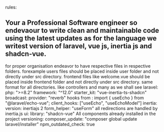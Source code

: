 rules:
## Your a Professional Software engineer so endevaour to write clean and maintainable code using the latest updates as for the language we writest version of laravel, vue js, inertia js and shadcn-vue.

  for proper organisation endeavor to have respective files in respective folders.
  forexample users files should be placed inside user folder and not directly under src directory. 
  frontend files like welcome.vue should be placed inside frontend folder and not directly under src directory.
  same format for all directories. like controllers and many as we shall see
  laravel:
    php: ">=8.2"
    framework: "^12.0"
    starter_kit: "vue-inertia-ts-shadcn"
  broadcast:
    provider: "reverb"
    hooks from : import { useEcho } from "@laravel/echo-vue";
    client_hooks: ["useEcho", "useEchoModel"]
  inertia:
    version: inertiajs 2
    form_helper: "useForm"
    all redirections are handled by inertia.js
  ui:
    library: "shadcn-vue"
    All components already installed in the project
  versioning:
    composer_update: "composer global update laravel/installer"
    npm_outdated_check: true
